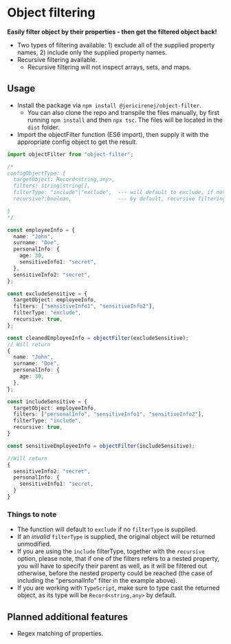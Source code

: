 # Object filtering

**Easily filter object by their properties - then get the filtered object back!**
- Two types of filtering available: 1) exclude all of the supplied property names, 2) include only the supplied property names.
- Recursive filtering available.
  - Recursive filtering will not inspect arrays, sets, and maps.

## Usage

- Install the package via `npm install @jericirenej/object-filter`.
  - You can also clone the repo and transpile the files manually, by first running `npm install` and then `npx tsc`. The files will be located in the `dist` folder.
- Import the objectFilter function (ES6 import), then supply it with the appropriate config object to get the result.

```ts
import objectFilter from "object-filter";

/*
configObjectType: {
  targetObject: Record<string,any>,
  filters: string|string[],
  filterType: "include"|"exclude",  --- will default to exclude, if not provided
  recursive?:boolean,               --- by default, recursive filtering is off.

}
*/

const employeeInfo = {
  name: "John",
  surname: "Doe",
  personalInfo: {
    age: 30,
    sensitiveInfo1: "secret",
  },
  sensitiveInfo2: "secret",
};

const excludeSensitive = {
  targetObject: employeeInfo,
  filters: ["sensitiveInfo1", "sensitiveInfo2"],
  filterType: "exclude",
  recursive: true,
};

const cleanedEmployeeInfo = objectFilter(excludeSensitive);
// Will return
{
  name: "John",
  surname: "Doe",
  personalInfo: {
    age: 30,
  },
};

const includeSensitive = {
  targetObject: employeeInfo,
  filters: ["personalInfo", "sensitiveInfo1", "sensitiveInfo2"],
  filterType: "include",
  recursive: true,
}

const sensitiveEmployeeInfo = objectFilter(includeSensitive);

//Will return
{
  sensitiveInfo2: "secret",
  personalInfo: {
    sensitiveInfo1: "secret,
  }
}

```

### Things to note

- The function will default to `exclude` if no `filterType` is supplied.
- If an _invalid_ `filterType` is supplied, the original object will be returned unmodified.
- If you are using the `include` filterType, together with the `recursive` option, please note, that if one of the filters refers to a nested property, you will have to specify their parent as well, as it will be filtered out otherwise, before the nested property could be reached (the case of including the "personalInfo" filter in the example above).
- If you are working with `TypeScript`, make sure to type cast the returned object, as its type will be `Record<string,any>` by default.

## Planned additional features
* Regex matching of properties.
